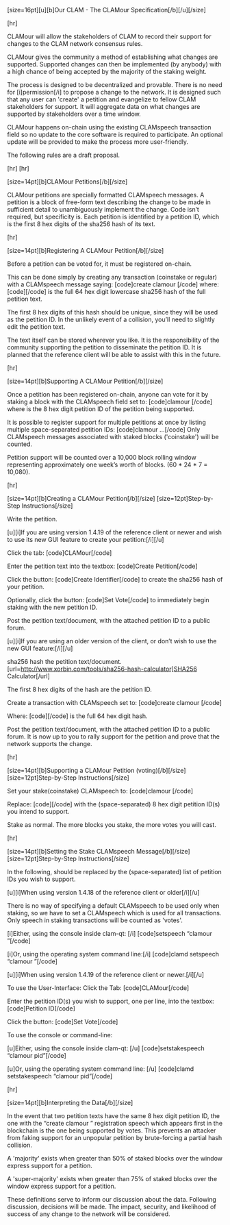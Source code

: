 [size=16pt][u][b]Our CLAM - The CLAMour Specification[/b][/u][/size]


[hr]

CLAMour will allow the stakeholders of CLAM to record their support for changes to the CLAM network consensus rules.

CLAMour gives the community a method of establishing what changes are supported. 
Supported changes can then be implemented (by anybody) with a high chance of being accepted by the majority of the staking weight.

The process is designed to be decentralized and provable.
There is no need for [i]permission[/i] to propose a change to the network.
It is designed such that any user can 'create' a petition and evangelize to fellow CLAM stakeholders for support.
It will aggregate data on what changes are supported by stakeholders over a time window.

CLAMour happens on-chain using the existing CLAMspeech transaction field so no update to the core software is required to participate. 
An optional update will be provided to make the process more user-friendly.

The following rules are a draft proposal.

[hr]
[hr]


[size=14pt][b]CLAMour Petitions[/b][/size]

CLAMour petitions are specially formatted CLAMspeech messages. 
A petition is a block of free-form text describing the change to be made in sufficient detail to unambiguously implement the change. 
Code isn’t required, but specificity is. 
Each petition is identified by a petition ID, which is the first 8 hex digits of the sha256 hash of its text.

[hr]


[size=14pt][b]Registering A CLAMour Petition[/b][/size]

Before a petition can be voted for, it must be registered on-chain. 

This can be done simply by creating any transaction (coinstake or regular) with a CLAMspeech message saying: 
[code]create clamour <sha256>[/code]
where: 
[code]<sha256>[/code]
is the full 64 hex digit lowercase sha256 hash of the full petition text. 

The first 8 hex digits of this hash should be unique, since they will be used as the petition ID. 
In the unlikely event of a collision, you’ll need to slightly edit the petition text.

The text itself can be stored wherever you like. 
It is the responsibility of the community supporting the petition to disseminate the petition ID. 
It is planned that the reference client will be able to assist with this in the future.

[hr]


[size=14pt][b]Supporting A CLAMour Petition[/b][/size]

Once a petition has been registered on-chain, anyone can vote for it by staking a block with the CLAMspeech field set to: 
[code]clamour <pid>[/code]
where <pid> is the 8 hex digit petition ID of the petition being supported. 

It is possible to register support for multiple petitions at once by listing multiple space-separated petition IDs: 
[code]clamour <pid1> <pid2> <pid3> …[/code]
Only CLAMspeech messages associated with staked blocks ('coinstake') will be counted.

Petition support will be counted over a 10,000 block rolling window representing approximately one week’s worth of blocks. 
(60 * 24 * 7 = 10,080).

[hr]


[size=14pt][b]Creating a CLAMour Petition[/b][/size]
[size=12pt]Step-by-Step Instructions[/size]

Write the petition.


[u][i]If you are using version 1.4.19 of the reference client or newer and wish to use its new GUI feature to create your petition:[/i][/u]

Click the tab: 
[code]CLAMour[/code]

Enter the petition text into the textbox: 
[code]Create Petition[/code]

Click the button:
[code]Create Identifier[/code]
to create the sha256 hash of your petition.

Optionally, click the button: 
[code]Set Vote[/code]
to immediately begin staking with the new petition ID.

Post the petition text/document, with the attached petition ID to a public forum.


[u][i]If you are using an older version of the client, or don’t wish to use the new GUI feature:[/i][/u]

sha256 hash the petition text/document. [url=http://www.xorbin.com/tools/sha256-hash-calculator]SHA256 Calculator[/url]

The first 8 hex digits of the hash are the petition ID.

Create a transaction with CLAMspeech set to: 
[code]create clamour <sha256>[/code] 

Where: 
[code]<sha256>[/code] 
is the full 64 hex digit hash.

Post the petition text/document, with the attached petition ID to a public forum.
It is now up to you to rally support for the petition and prove that the network supports the change.

[hr]


[size=14pt][b]Supporting a CLAMour Petition (voting)[/b][/size]
[size=12pt]Step-by-Step Instructions[/size]

Set your stake(coinstake) CLAMspeech to: 
[code]clamour <pid>[/code]

Replace: 
[code]<pid>[/code]
with the (space-separated) 8 hex digit petition ID(s) you intend to support.

Stake as normal. 
The more blocks you stake, the more votes you will cast.

[hr]


[size=14pt][b]Setting the Stake CLAMspeech Message[/b][/size]
[size=12pt]Step-by-Step Instructions[/size]

In the following, <pid> should be replaced by the (space-separated) list of petition IDs you wish to support.


[u][i]When using version 1.4.18 of the reference client or older[/i][/u]

There is no way of specifying a default CLAMspeech to be used only when staking, so we have to set a CLAMspeech which is used for all transactions. 
Only speech in staking transactions will be counted as 'votes'.

[i]Either, using the console inside clam-qt: [/i]
[code]setspeech “clamour <pid>”[/code]

[i]Or, using the operating system command line:[/i] 
[code]clamd setspeech “clamour <pid>”[/code]


[u][i]When using version 1.4.19 of the reference client or newer.[/i][/u]

To use the User-Interface:
Click the Tab: 
[code]CLAMour[/code]

Enter the petition ID(s) you wish to support, one per line, into the textbox:
[code]Petition ID[/code]

Click the button:
[code]Set Vote[/code]

To use the console or command-line:

[u]Either, using the console inside clam-qt: [/u]
[code]setstakespeech “clamour pid”[/code]

[u]Or, using the operating system command line: [/u]
[code]clamd setstakespeech “clamour pid”[/code]

[hr]


[size=14pt][b]Interpreting the Data[/b][/size]

In the event that two petition texts have the same 8 hex digit petition ID, the one with the “create clamour <sha256>” registration speech which appears first in the blockchain is the one being supported by votes. 
This prevents an attacker from faking support for an unpopular petition by brute-forcing a partial hash collision.

A 'majority' exists when greater than 50% of staked blocks over the window express support for a petition.

A 'super-majority' exists when greater than 75% of staked blocks over the window express support for a petition.

These definitions serve to inform our discussion about the data. 
Following discussion, decisions will be made. 
The impact, security, and likelihood of success of any change to the network will be considered. 
